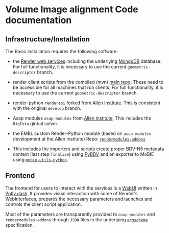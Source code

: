 # Volume Image alignment Code documentation

## Infrastructure/Installation

The Basic installation requires the following software:

- the [Render web services](https://github.com/saalfeldlab/render) including the underlying [MongoDB](https://www.mongodb.com/) database. For full functionality, it is necessary to use the current `geometric-descriptor` branch.

- render client scripts from the compiled (mvn) [main repo](https://github.com/saalfeldlab/render): These need to be accessible for all machines that run clients.  For full functionality, it is necessary to use the current `geometric-descriptor` branch.

- render-python `renderapi` forked from [Allen Institute](https://github.com/martinschorb/render-python). This is consistent with the original `develop` branch.

- Asap modules `asap-modules` from [Allen Institute](https://github.com/AllenInstitute/asap-modules). This includes the `BigFeta` global solver.

- the EMBL custom Render-Python module (based on `asap-modules` development at the Allen Institute)
Repo: [`rendermodules-addons`](https://git.embl.de/schorb/rendermodules-addons)

- This includes the importers and scripts create proper BDV-N5 metadata context (last step  `finalize`) using [PyBDV](https://github.com/constantinpape/pybdv) and an exporter to MoBIE using [`mobie-utils-python`](https://github.com/mobie/mobie-utils-python).

## Frontend

The frontend for users to interact with the services is a [WebUI](dash.md) written in [Potly.dash](https://dash.plotly.com/). It provides visual interaction with some of Render's WebInterfaces, prepares the necessary parameters and launches and controls the client script application.

Most of the parameters are transparently provided to `asap-modules` and `rendermodules-addons` through `JSON` files in the underlying [`argschema`](https://github.com/AllenInstitute/argschema) specification.
